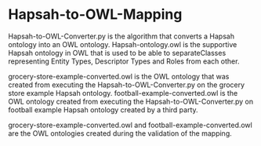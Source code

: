 # Hapsah-to-OWL-Mapping

Hapsah-to-OWL-Converter.py is the algorithm that converts a Hapsah ontology into an OWL ontology.
Hapsah-ontology.owl is the supportive Hapsah ontology in OWL that is used to be able to separateClasses representing Entity Types, Descriptor Types and Roles from each other.

grocery-store-example-converted.owl is the OWL ontology that was created from executing the Hapsah-to-OWL-Converter.py on the grocery store example Hapsah ontology.
football-example-converted.owl is the OWL ontology created from executing the Hapsah-to-OWL-Converter.py on football example Hapsah ontology created by a third party.

grocery-store-example-converted.owl and football-example-converted.owl are the OWL ontologies created during the validation of the mapping.
